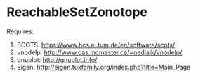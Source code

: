 # ReachableSetZonotope
Requires:
  1. SCOTS: https://www.hcs.ei.tum.de/en/software/scots/
  2. vnodelp: http://www.cas.mcmaster.ca/~nedialk/vnodelp/
  3. gnuplot: http://gnuplot.info/
  4. Eigen: http://eigen.tuxfamily.org/index.php?title=Main_Page
